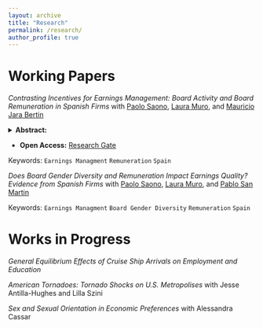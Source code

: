 ```yaml
---
layout: archive
title: "Research"
permalink: /research/
author_profile: true
---
```


<!-- Title, Coauthors, Abstract, Paper link, preprint researchgate link, LaTeX presentation, twitter thread, video explanation, replication code, replication data, media coverage -->

<!--
Publications
======= 
-->

Working Papers
========

*Contrasting Incentives for Earnings Management: Board Activity and Board Remuneration in Spanish Firms*
  with [Paolo Saono](https://www.slu.edu/madrid/academics/faculty/paolo-saona.php), [Laura Muro](https://www.slu.edu/madrid/academics/faculty/laura-muro.php), and [Mauricio Jara Bertin](https://scholar.google.com.sg/citations?user=A48L9BMAAAAJ&hl=en)
<details>
  <summary> <strong> Abstract: </strong> </summary>
      <blockquote> We analyze the effect board activity and board remuneration has on earnings management (EM). Our results show that more active boards are inefficient in preventing earnings manipulation. Regarding board compensation, we find a U-shaped relation indicating that excessive remuneration will lead to more earnings management. Policy recommendations are derived from the findings. 
     </blockquote>
</details>
   
  * **Open Access:** [Research Gate](https://www.researchgate.net/publication/338165813_Contrasting_Incentives_for_Earnings_Management_Board_Activity_and_Board_Remuneration_in_Spanish_Firms)
  
Keywords: `Earnings Managment` `Remuneration` `Spain`
  
*Does Board Gender Diversity and Remuneration Impact Earnings Quality? Evidence from Spanish Firms*
  with [Paolo Saono](https://www.slu.edu/madrid/academics/faculty/paolo-saona.php), [Laura Muro](https://www.slu.edu/madrid/academics/faculty/laura-muro.php), and [Pablo San Martin]()
  
Keywords: `Earnings Managment` `Board Gender Diversity` `Remuneration` `Spain`

Works in Progress
========

*General Equilibrium Effects of Cruise Ship Arrivals on Employment and Education*

*American Tornadoes: Tornado Shocks on U.S. Metropolises* with Jesse Antilla-Hughes and Lilla Szini

*Sex and Sexual Orientation in Economic Preferences* with Alessandra Cassar

